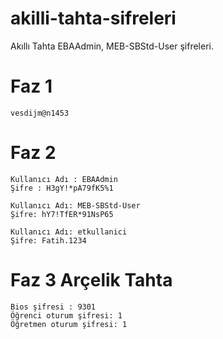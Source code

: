 # akilli-tahta-sifreleri
 Akıllı Tahta EBAAdmin, MEB-SBStd-User şifreleri.

# Faz 1	

	vesdijm@n1453

# Faz 2 
	Kullanıcı Adı : EBAAdmin 
	Şifre : H3gY!*pA79fK5%1

	Kullanıcı Adı: MEB-SBStd-User
	Şifre: hY7!TfER*91NsP65

	Kullanıcı Adı: etkullanici
	Şifre: Fatih.1234

# Faz 3 Arçelik Tahta 

	Bios şifresi : 9301
	Öğrenci oturum şifresi: 1
	Öğretmen oturum şifresi: 1
